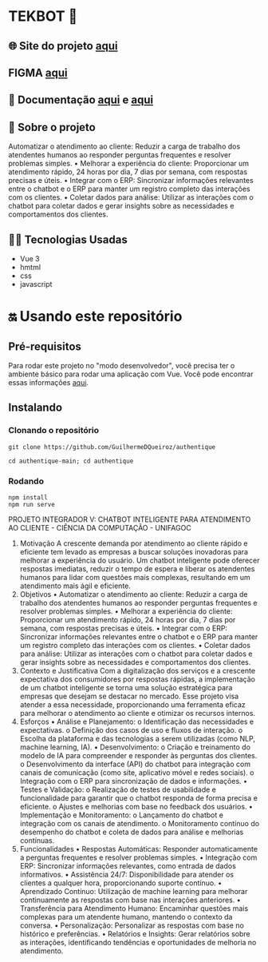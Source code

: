 # TEKBOT 🤖

## 🌐 Site do projeto [aqui](https://-authentiquepi.netlify.app/)

## FIGMA [aqui](https://-www.figma.com/proto/gZIndmESY0ShsgJ8elLYOu/Projeto-integrador?node-id=111-412&t=5zPIBgipzBTqruqq-1)

## 📝 Documentação [aqui](https://-documenter.getpostman.com/view/36194350/2sAXjSyoYc) e [aqui](https://docs.google.com/document/d/1fdmsadEBWa4jsjWFRi1Ugz085ejMnIevyaJtW1IkjWE/edit?usp=sharing) 

## 🧐 Sobre o projeto
Automatizar o atendimento ao cliente: Reduzir a carga de trabalho dos atendentes humanos ao responder perguntas frequentes e resolver problemas simples. • Melhorar a experiência do cliente: Proporcionar um atendimento rápido, 24 horas por dia, 7 dias por semana, com respostas precisas e úteis. • Integrar com o ERP: Sincronizar informações relevantes entre o chatbot e o ERP para manter um registro completo das interações com os clientes. • Coletar dados para análise: Utilizar as interações com o chatbot para coletar dados e gerar insights sobre as necessidades e comportamentos dos clientes.

## 👩‍💻 Tecnologias Usadas

- Vue 3
- hmtml
- css
- javascript

# 🔛 Usando este repositório
## Pré-requisitos 
Para rodar este projeto no "modo desenvolvedor", você precisa ter o ambiente básico para rodar uma aplicação com Vue. Você pode encontrar essas informações [aqui](https://vuejs.org/).

## Instalando 
### Clonando o repositório
```
git clone https://github.com/GuilhermeDQueiroz/authentique

cd authentique-main; cd authentique
```

### Rodando 
```
npm install
npm run serve
```

PROJETO INTEGRADOR V: CHATBOT INTELIGENTE PARA ATENDIMENTO AO CLIENTE - CIÊNCIA DA COMPUTAÇÃO - UNIFAGOC

1) Motivação
A crescente demanda por atendimento ao cliente rápido e eficiente tem levado as empresas a
buscar soluções inovadoras para melhorar a experiência do usuário. Um chatbot inteligente
pode oferecer respostas imediatas, reduzir o tempo de espera e liberar os atendentes humanos
para lidar com questões mais complexas, resultando em um atendimento mais ágil e eficiente.
2) Objetivos
• Automatizar o atendimento ao cliente: Reduzir a carga de trabalho dos atendentes
humanos ao responder perguntas frequentes e resolver problemas simples.
• Melhorar a experiência do cliente: Proporcionar um atendimento rápido, 24 horas por
dia, 7 dias por semana, com respostas precisas e úteis.
• Integrar com o ERP: Sincronizar informações relevantes entre o chatbot e o ERP para
manter um registro completo das interações com os clientes.
• Coletar dados para análise: Utilizar as interações com o chatbot para coletar dados e
gerar insights sobre as necessidades e comportamentos dos clientes.
3) Contexto e Justificativa
Com a digitalização dos serviços e a crescente expectativa dos consumidores por respostas
rápidas, a implementação de um chatbot inteligente se torna uma solução estratégica para
empresas que desejam se destacar no mercado. Esse projeto visa atender a essa necessidade,
proporcionando uma ferramenta eficaz para melhorar o atendimento ao cliente e otimizar os
recursos internos.
4) Esforços
• Análise e Planejamento:
o Identificação das necessidades e expectativas.
o Definição dos casos de uso e fluxos de interação.
o Escolha da plataforma e das tecnologias a serem utilizadas (como NLP, machine
learning, IA).
• Desenvolvimento:
o Criação e treinamento do modelo de IA para compreender e responder às
perguntas dos clientes.
o Desenvolvimento da interface (API) do chatbot para integração com canais de
comunicação (como site, aplicativo móvel e redes sociais).
o Integração com o ERP para sincronização de dados e informações.
• Testes e Validação:
o Realização de testes de usabilidade e funcionalidade para garantir que o chatbot
responda de forma precisa e eficiente.
o Ajustes e melhorias com base no feedback dos usuários.
• Implementação e Monitoramento:
o Lançamento do chatbot e integração com os canais de atendimento.
o Monitoramento contínuo do desempenho do chatbot e coleta de dados para
análise e melhorias contínuas.
5) Funcionalidades
• Respostas Automáticas: Responder automaticamente a perguntas frequentes e resolver
problemas simples.
• Integração com ERP: Sincronizar informações relevantes, como entrada de dados
informativos.
• Assistência 24/7: Disponibilidade para atender os clientes a qualquer hora,
proporcionando suporte contínuo.
• Aprendizado Contínuo: Utilização de machine learning para melhorar continuamente as
respostas com base nas interações anteriores.
• Transferência para Atendimento Humano: Encaminhar questões mais complexas para
um atendente humano, mantendo o contexto da conversa.
• Personalização: Personalizar as respostas com base no histórico e preferências.
• Relatórios e Insights: Gerar relatórios sobre as interações, identificando tendências e
oportunidades de melhoria no atendimento.
